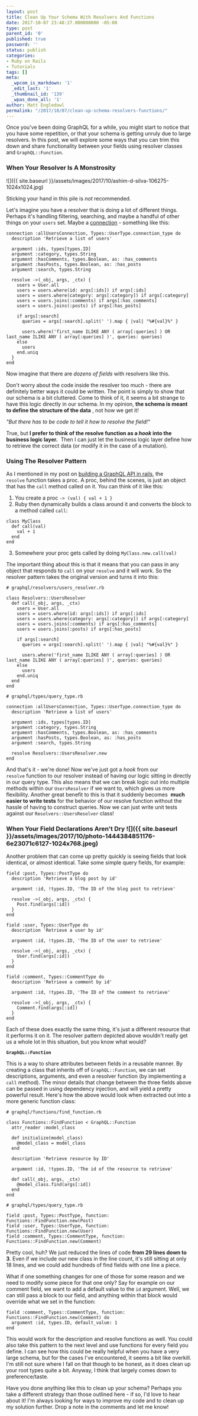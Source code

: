 ```yaml
---
layout: post
title: Clean Up Your Schema With Resolvers And Functions
date: 2017-10-07 23:48:27.000000000 -05:00
type: post
parent_id: '0'
published: true
password: ''
status: publish
categories:
- Ruby on Rails
- Tutorials
tags: []
meta:
  _wpcom_is_markdown: '1'
  _edit_last: '1'
  _thumbnail_id: '139'
  _wpas_done_all: '1'
author: Matt Engledowl
permalink: "/2017/10/07/clean-up-schema-resolvers-functions/"
---
```

Once you've been doing GraphQL for a while, you might start to notice that you have some repetition, or that your schema is getting unruly due to large resolvers. In this post, we will explore some ways that you can trim this down and share functionality between your fields using resolver classes and `GraphQL::Function`.

### When Your Resolver Is A Monstrosity

![]({{ site.baseurl }}/assets/images/2017/10/ashim-d-silva-106275-1024x1024.jpg)

Sticking your hand in this pile is _not_ recommended.

Let's imagine you have a resolver that is doing a lot of different things. Perhaps it's handling filtering, searching, and maybe a handful of other things on your `users`&nbsp;set. Maybe a [connection](https://graphqlme.com/2017/09/24/graphql-connections-rails/) - something like this:

```
connection :allUsersConnection, Types::UserType.connection_type do
  description 'Retrieve a list of users'

  argument :ids, types[types.ID]
  argument :category, types.String
  argument :hasComments, types.Boolean, as: :has_comments
  argument :hasPosts, types.Boolean, as: :has_posts
  argument :search, types.String

  resolve ->(_obj, args, _ctx) {
    users = User.all
    users = users.where(id: args[:ids]) if args[:ids]
    users = users.where(category: args[:category]) if args[:category]
    users = users.joins(:comments) if args[:has_comments]
    users = users.joins(:posts) if args[:has_posts]

    if args[:search]
      queries = args[:search].split(' ').map { |val| "%#{val}%" }

      users.where('first_name ILIKE ANY ( array[:queries] ) OR last_name ILIKE ANY ( array[:queries] )', queries: queries)
    else
      users
    end.uniq
  }
end
```

Now imagine that there are _dozens of fields_ with resolvers like this.

Don't worry about the code inside the resolver too much - there are definitely better ways it could be written. The point is simply to show that our schema is a bit cluttered. Come to think of it, it seems a bit strange to have this logic directly in our schema. In my opinion, **the schema is meant to define the&nbsp;structure of the data** , not how we get it!

_"But there has to be code to tell it how to resolve the field!"_

True, but **I prefer to think of the resolve function as a _hook_ into the business logic layer.** &nbsp;Then I can just let the business logic layer define how to retrieve the correct data (or modify it in the case of a mutation).

### Using The Resolver Pattern

As I mentioned in my post on [building a GraphQL API in rails](https://graphqlme.com/2017/09/04/building-a-graphql-api-in-rails/), the `resolve`&nbsp;function takes a proc. A proc, behind the scenes, is just an object that has the `call`&nbsp;method called on it. You can think of it like this:

1. You create a proc `-> (val) { val + 1 }`
2. Ruby then dynamically builds a class around it and converts the block to a method called `call`:
```
class MyClass
  def call(val)
    val + 1
  end
end
```
3. Somewhere your proc gets called by doing `MyClass.new.call(val)`

The important thing about this is that it means that you can pass in any object that responds to `call`&nbsp;on your `resolve`&nbsp;and it will work. So the resolver pattern takes the original version and turns it into this:

```
# graphql/resolvers/users_resolver.rb

class Resolvers::UsersResolver
  def call(_obj, args, _ctx)
    users = User.all
    users = users.where(id: args[:ids]) if args[:ids]
    users = users.where(category: args[:category]) if args[:category]
    users = users.joins(:comments) if args[:has_comments]
    users = users.joins(:posts) if args[:has_posts]

    if args[:search]
      queries = args[:search].split(' ').map { |val| "%#{val}%" }

      users.where('first_name ILIKE ANY ( array[:queries] ) OR last_name ILIKE ANY ( array[:queries] )', queries: queries)
    else
      users
    end.uniq
  end
end

# graphql/types/query_type.rb

connection :allUsersConnection, Types::UserType.connection_type do
  description 'Retrieve a list of users'

  argument :ids, types[types.ID]
  argument :category, types.String
  argument :hasComments, types.Boolean, as: :has_comments
  argument :hasPosts, types.Boolean, as: :has_posts
  argument :search, types.String

  resolve Resolvers::UsersResolver.new
end
```

And that's it - we're done! Now we've just got a&nbsp;_hook_ from our `resolve`&nbsp;function to our resolver instead of having our logic sitting in directly in our query type. This also means that we can break logic out into multiple methods within our `UsersResolver`&nbsp;if we want to, which gives us more flexibility. Another great benefit to this is that it suddenly becomes&nbsp; **much easier to write tests** for the behavior of our resolve function without the hassle of having to construct queries. Now we can just write unit tests against our `Resolvers::UsersResolver`&nbsp;class!

### When Your Field Declarations Aren't Dry ![]({{ site.baseurl }}/assets/images/2017/10/photo-1444384851176-6e23071c6127-1024x768.jpeg)

Another problem that can come up pretty quickly is seeing fields that look identical, or almost identical. Take some simple query fields, for example:

```
field :post, Types::PostType do
  description 'Retrieve a blog post by id'

  argument :id, !types.ID, 'The ID of the blog post to retrieve'

  resolve ->(_obj, args, _ctx) {
    Post.find(args[:id])
  }
end

field :user, Types::UserType do
  description 'Retrieve a user by id'

  argument :id, !types.ID, 'The ID of the user to retrieve'

  resolve ->(_obj, args, _ctx) {
    User.find(args[:id])
  }
end

field :comment, Types::CommentType do
  description 'Retrieve a comment by id'

  argument :id, !types.ID, 'The ID of the comment to retrieve'

  resolve ->(_obj, args, _ctx) {
    Comment.find(args[:id])
  }
end
```

Each of these does exactly the same thing, it's just a different resource that it performs it on it. The resolver pattern depicted above wouldn't really get us a whole lot in this situation, but you know what would?

**`GraphQL::Function`**

This is a way to share attributes between fields in a reusable manner. By creating a class that inherits off of `GraphQL::Function`, we can set descriptions, arguments, and even a resolver function (by implementing a `call`&nbsp;method). The minor details that change between the three fields above can be passed in using dependency injection, and will yield a pretty powerful result. Here's how the above would look when extracted out into a more generic function class:

```
# graphql/functions/find_function.rb

class Functions::FindFunction < GraphQL::Function
  attr_reader :model_class

  def initialize(model_class)
    @model_class = model_class
  end

  description 'Retrieve resource by ID'

  argument :id, !types.ID, 'The id of the resource to retrieve'

  def call(_obj, args, _ctx)
    @model_class.find(args[:id])
  end
end

# graphql/types/query_type.rb

field :post, Types::PostType, function: Functions::FindFunction.new(Post)
field :user, Types::UserType, function: Functions::FindFunction.new(User)
field :comment, Types::CommentType, function: Functions::FindFunction.new(Comment)
```

Pretty cool, huh? We just reduced the lines of code **from 29 lines down to 3**. Even if we include our new class in the line count, it's still sitting at only 18 lines, and we could add hundreds of find fields with one line a piece.

What if one something changes for one of those for some reason and we need to modify some piece for that one only? Say for example on our comment field, we want to add a default value to the `id`&nbsp;argument. Well, we can still pass a block to our field, and anything within that block would override what we set in the function:

```
field :comment, Types::CommentType, function: Functions::FindFunction.new(Comment) do
  argument :id, types.ID, default_value: 1
end
```

This would work for the description and resolve functions as well. You could also take this pattern to the next level and use functions for every field you define. I can see how this could be really helpful when you have a very large schema, but for the cases I've encountered, it seems a bit like overkill. I'm still not sure where I fall on that though to be honest, as it does clean up your root types quite a bit. Anyway, I think that largely comes down to preference/taste.

Have you done anything like this to clean up your schema? Perhaps you take a different strategy than those outlined here - if so, I'd love to hear about it! I'm always looking for ways to improve my code and to clean up my solution further. Drop a note in the comments and let me know!

